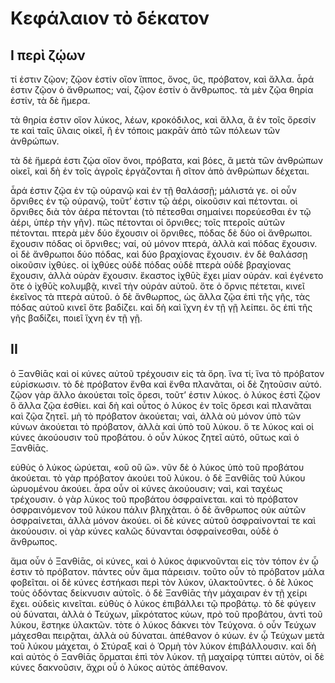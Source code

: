 # Κεφάλαιον τὸ δέκατον

## I περὶ ζῴων

τί ἐστιν ζῷον; ζῷον ἐστίν οἵον ἵππος, ὄνος, ὕς, πρόβατον, καὶ ἄλλα. ἆρά ἐστιν ζῷον ὁ ἄνθρωπος; ναί, ζῷον ἐστίν ὁ ἄνθρωπος. τὰ μὲν ζῷα θηρία ἐστίν, τὰ δὲ ἥμερα.

τὰ θηρία ἐστιν οἵον λύκος, λέων, κροκόδιλος, καὶ ἄλλα, ἃ ἐν τοῖς ὄρεσίν τε καὶ ταῖς ὕλαις οἱκεῖ, ἢ ἐν τόποις μακρᾱ̀ν ἀπὸ τῶν πόλεων τῶν ἀνθρώπων.

τὰ δὲ ἥμερά ἐστι ζῴα οἵον ὄνοι, πρόβατα, καὶ βόες, ἃ μετὰ τῶν ἀνθρώπων οἰκεῖ, καὶ δὴ ἐν τοῖς ἀγροῖς ἐργάζονται ἢ σῖτον ἀπὸ ἀνθρώπων δέχεται.

ἆρά ἐστιν ζῷα ἐν τῷ οὐρανῷ καὶ ἐν τῇ θαλάσσῇ; μάλιστά γε. οἱ οὖν ὄρνιθες ἐν τῷ οὐρανῷ, τοῦτ’ ἐστιν τῷ ἀέρι, οἰκοῦσιν καὶ πέτονται. οἱ ὄρνιθες διὰ τὸν ἀέρα πέτονται (τὸ πέτεσθαι σημαίνει πορεύεσθαι ἐν τῷ ἀέρι, ὑπὲρ τὴν γῆν). πῶς πέτονται οἱ ὄρνιθες; τοῖς πτεροῖς αὐτῶν πέτονται. πτερὰ μὲν δύο ἔχουσιν οἱ ὄρνιθες, πόδας δὲ δύο οἱ ἄνθρωποι. ἔχουσιν πόδας οἱ ὄρνιθες; ναί, οὐ μόνον πτερά, ἀλλὰ καὶ πόδας ἔχουσιν. οἱ δὲ ἄνθρωποι δύο πόδας, καὶ δύο βραχίονας ἔχουσιν.
ἐν δὲ θαλάσσῃ οἰκοῦσιν ἰχθύες. οἱ ἰχθύες οὐδὲ πόδας οὐδὲ πτερὰ οὐδὲ βραχίονας ἔχουσιν, ἀλλὰ οὐρὰν ἔχουσιν.
ἕκαστος ἰχθῡ̀ς ἔχει μίαν οὐράν. καὶ ἐγένετο ὅτε ὁ ἰχθῡ̀ς κολυμβᾷ, κινεῖ τὴν οὐράν αὐτοῦ. ὅτε ὁ ὄρνις πέτεται, κινεῖ ἐκεῖνος τὰ πτερὰ αὐτοῦ.
ὁ δὲ ἄνθωρπος, ὡς ἄλλα ζῷα ἐπὶ τῆς γῆς, τὰς πόδας αὐτοῦ κινεῖ ὅτε βαδίζει. καὶ δὴ καὶ ἴχνη ἐν τῇ γῇ λείπει. ὃς ἐπὶ τῆς γῆς βαδίζει, ποιεῖ ἴχνη ἐν τῇ γῇ.

## II
ὁ Ξανθίᾱς καὶ οἱ κύνες αὐτοῦ τρέχουσιν εἰς τὰ ὄρη. ἵνα τί; ἵνα τὸ πρόβατον εὑρίσκωσιν. τὸ δὲ πρόβατον ἔνθα καὶ ἔνθα πλανᾶται, οἱ δὲ ζητοῦσιν αὐτό.
ζῷον γὰρ ἄλλο ἀκούεται τοῖς ὄρεσι, τοῦτ’ ἐστιν λύκος. ὁ λύκος ἐστὶ ζῷον ὃ ἄλλα ζῷα ἐσθίει. καὶ δὴ καὶ οὗτος ὁ λύκος ἐν τοῖς ὄρεσι καὶ πλανᾶται καὶ ζῷα ζητεῖ. μὴ τὸ πρόβατον ἀκούεται; ναὶ, ἀλλὰ οὐ μόνον ὑπὸ τῶν κύνων ἀκούεται τὸ πρόβατον, ἀλλὰ καὶ ὑπὸ τοῦ λύκου. ὅ τε λύκος καὶ οἱ κύνες ἀκούουσιν τοῦ προβάτου. ὁ οὖν λύκος ζητεῖ αὐτό, οὕτως καὶ ὁ Ξανθίᾱς.

εὐθὺς ὁ λύκος ὠρύεται, «οὒ οὒ ὤ». νῦν δὲ ὁ λύκος ὑπὸ τοῦ προβάτου ἀκούεται. τὸ γὰρ πρόβατον ἀκούει τοῦ λύκου. ὁ δὲ Ξανθίᾱς τοῦ λύκου ὠρυομένου ἀκούει.
ἆρα οὖν οἱ κύνες ἀκούουσιν; ναὶ, καὶ ταχέως τρέχουσιν. ὁ γὰρ λύκος τοῦ προβάτου ὀσφραίνεται.
καὶ τὸ πρόβατον ὀσφραινόμενον τοῦ λύκου πάλιν βληχᾶται. ὁ δὲ ἄνθρωπος οὐκ αὐτῶν ὀσφραίνεται, ἀλλὰ μόνον ἀκούει. οἱ δὲ κύνες αὐτοῦ ὀσφραίνονταί τε καὶ ἀκούουσιν. οἱ γὰρ κύνες καλῶς δύνανται ὀσφραίνεσθαι, οὐδὲ ὁ ἄνθρωπος.

ἅμα οὖν ὁ Ξανθίᾱς, οἱ κύνες, καὶ ὁ λύκος ἀφικνοῦνται εἰς τὸν τόπον ἐν ᾧ ἐστιν τὸ πρόβατον. πάντες οὖν ἅμα πάρεισιν. τοῦτο οὖν τὸ πρόβατον μάλα φοβεῖται. οἱ δὲ κύνες ἑστήκασι περὶ τὸν λύκον, ὑλακτοῦντες.
ὁ δὲ λύκος τοὺς ὀδόντας δείκνυσιν αὐτοῖς. ὁ δὲ Ξανθίᾱς τὴν μάχαιραν ἐν τῇ χείρι ἔχει. οὐδεὶς κινεῖται.
εὐθὺς ὁ λύκος ἐπιβάλλει τῷ προβάτῳ. τὸ δὲ φύγειν οὐ δύναται, ἀλλὰ ὁ Τεύχων, μῑκρότατος κύων, πρὸ τοῦ προβάτου, ἀντὶ τοῦ λύκου, ἕστηκε ὑλακτῶν. τὸτε ὁ λύκος δάκνει τὸν Τεύχονα. ὁ οὖν Τεύχων μάχεσθαι πειρᾷται, ἀλλὰ οὐ δύναται. ἀπέθανον ὁ κύων.
ἐν ᾧ Τεύχων μετὰ τοῦ λύκου μάχεται, ὁ Στύραξ καὶ ὁ Ὁρμὴ τὸν λύκον ἐπιβάλλουσιν. καὶ δὴ καὶ αὐτὸς ὁ Ξανθίᾱς ὅρμαται ἐπὶ τὸν λύκον. τῇ μαχαίρᾳ τύπτει αὐτὸν, οἱ δὲ κύνες δακνοῦσιν, ἄχρι οὗ ὁ λύκος αὐτὸς ἀπέθανον.
